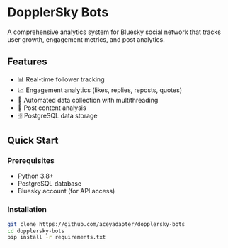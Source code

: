 # DopplerSky Bots

A comprehensive analytics system for Bluesky social network that tracks user growth, engagement metrics, and post analytics.

## Features

- 📊 Real-time follower tracking
- 📈 Engagement analytics (likes, replies, reposts, quotes)
- 🔄 Automated data collection with multithreading
- 📱 Post content analysis
- 🗄️ PostgreSQL data storage

## Quick Start

### Prerequisites

- Python 3.8+
- PostgreSQL database
- Bluesky account (for API access)

### Installation

```bash
git clone https://github.com/aceyadapter/dopplersky-bots
cd dopplersky-bots
pip install -r requirements.txt
```
